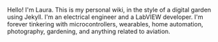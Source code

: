 Hello! I'm Laura. This is my personal wiki, in the style of a digital garden using Jekyll. I'm an electrical engineer and a LabVIEW developer. I'm forever tinkering with microcontrollers, wearables, home automation, photography, gardening, and anything related to aviation.